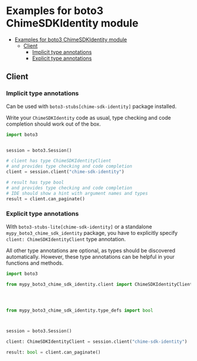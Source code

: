<a id="examples-for-boto3-chimesdkidentity-module"></a>

# Examples for boto3 ChimeSDKIdentity module

- [Examples for boto3 ChimeSDKIdentity module](#examples-for-boto3-chimesdkidentity-module)
  - [Client](#client)
    - [Implicit type annotations](#implicit-type-annotations)
    - [Explicit type annotations](#explicit-type-annotations)

<a id="client"></a>

## Client

<a id="implicit-type-annotations"></a>

### Implicit type annotations

Can be used with `boto3-stubs[chime-sdk-identity]` package installed.

Write your `ChimeSDKIdentity` code as usual, type checking and code completion
should work out of the box.

```python
import boto3


session = boto3.Session()

# client has type ChimeSDKIdentityClient
# and provides type checking and code completion
client = session.client("chime-sdk-identity")

# result has type bool
# and provides type checking and code completion
# IDE should show a hint with argument names and types
result = client.can_paginate()
```

<a id="explicit-type-annotations"></a>

### Explicit type annotations

With `boto3-stubs-lite[chime-sdk-identity]` or a standalone
`mypy_boto3_chime_sdk_identity` package, you have to explicitly specify
`client: ChimeSDKIdentityClient` type annotation.

All other type annotations are optional, as types should be discovered
automatically. However, these type annotations can be helpful in your functions
and methods.

```python
import boto3

from mypy_boto3_chime_sdk_identity.client import ChimeSDKIdentityClient




from mypy_boto3_chime_sdk_identity.type_defs import bool



session = boto3.Session()

client: ChimeSDKIdentityClient = session.client("chime-sdk-identity")

result: bool = client.can_paginate()
```
